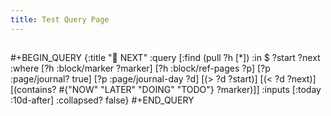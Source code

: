 ```yaml
---
title: Test Query Page
---
```


##
#+BEGIN_QUERY
      {:title "📅 NEXT"
    :query [:find (pull ?h [*])
            :in $ ?start ?next
            :where
            [?h :block/marker ?marker]
            [?h :block/ref-pages ?p]
            [?p :page/journal? true]
            [?p :page/journal-day ?d]
            [(> ?d ?start)]
            [(< ?d ?next)]
            [(contains? #{"NOW" "LATER" "DOING" "TODO"} ?marker)]]
    :inputs [:today :10d-after]
    :collapsed? false}
#+END_QUERY
